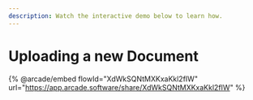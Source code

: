 ```yaml
---
description: Watch the interactive demo below to learn how.
---
```


# Uploading a new Document

{% @arcade/embed flowId="XdWkSQNtMXKxaKkl2fIW" url="https://app.arcade.software/share/XdWkSQNtMXKxaKkl2fIW" %}
